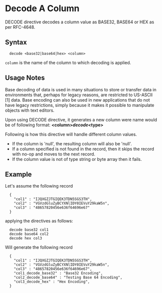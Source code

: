# Decode A Column

DECODE directive decodes a column value as BASE32, BASE64 or HEX as per RFC-4648.

## Syntax
```
  decode <base32|base64|hex> <column>
```

```column``` is the name of the column to which decoding is applied.


## Usage Notes

Base decoding of data is used in many situations to store or transfer
data in environments that, perhaps for legacy reasons, are restricted
to US-ASCII [1] data.  Base encoding can also be used in new
applications that do not have legacy restrictions, simply because it
makes it possible to manipulate objects with text editors.

Upon using DECODE directive, it generates a new column were name
would be of following format: **&lt;column&gt;_decode_&lt;type&gt;**

Following is how this directive will handle different column values.

* If the column is 'null', the resulting column
will also be 'null'.
* If a column specified is not found in the record, then it skips the record
with no-op and moves to the next record.
* If the column value is not of type string or byte array then it fails.

## Example

Let's assume the following record

```
  {
    "col1" : "IJQXGZJTGIQEK3TDN5SGS3TH",
    "col2" : "VGVzdGluZyBCYXNlIDY0IEVuY29kaW5n",
    "col3" : "48657820456e636f64696e67"
  }
```

applying the directives as follows:

```
  decode base32 col1
  decode base64 col2
  decode hex col3
```

Will generate the following record


```
  {
    "col1" : "IJQXGZJTGIQEK3TDN5SGS3TH",
    "col2" : "VGVzdGluZyBCYXNlIDY0IEVuY29kaW5n",
    "col3" : "48657820456e636f64696e67",
    "col1_decode_base32" : "Base32 Encoding",
    "col2_decode_base64" : "Testing Base 64 Encoding",
    "col3_decode_hex" : "Hex Encoding",
  }
```
